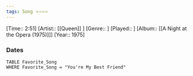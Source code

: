 ```yaml
---
tags: Song ⭐⭐⭐⭐ 
---
```

[Time:: 2:51]
[Artist:: [[Queen]] ]
[Genre:: ]
[Played:: ]
[Album:: [[A Night at the Opera (1975)]]]
[Year:: 1975]
### Dates
````dataview
TABLE Favorite_Song
WHERE Favorite_Song = "You're My Best Friend"
````
